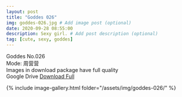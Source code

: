```yaml
---
layout: post
title: "Goddes 026"
img: goddes-026.jpg # Add image post (optional)
date: 2020-09-28 08:55:00
description: Sexy girl. # Add post description (optional)
tag: [cute, sexy, goddes]
---
```

Goddes No.026  
Mode: 周营营                          
Images in download package have full quality                    
Google Drive [Download Full](http://gestyy.com/eeXV5a)

{% include image-gallery.html folder="/assets/img/goddes-026/" %}
